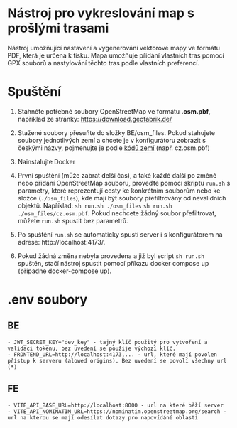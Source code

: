 # Nástroj pro vykreslování map s prošlými trasami
Nástroj umožňující nastavení a vygenerování vektorové mapy ve formátu PDF, která je určena k tisku. Mapa umožňuje přidání vlastních tras pomocí GPX souborů a nastylování těchto tras podle vlastních preferencí.

# Spuštění
1.  Stáhněte potřebné soubory OpenStreetMap ve formátu **.osm.pbf**, například ze stránky: https://download.geofabrik.de/   
   
2. Stažené soubory přesuňte do složky BE/osm_files. Pokud stahujete soubory jednotlivých zemí a chcete je v konfigurátoru zobrazit s českými názvy, pojmenujte je podle [kódů zemí](https://asep-portal.lib.cas.cz/pro-zpracovatele/manual/kody-zemi/) (např. cz.osm.pbf)
   
3. Nainstalujte Docker
   
4. První spuštění (může zabrat delší čas), a také každé další po změně nebo přidání OpenStreetMap souboru, proveďte pomocí skriptu `run.sh` s parametry, které reprezentují cesty ke konkrétním souborům nebo ke složce (`./osm_files`), kde mají být soubory přefiltrovány od nevalidních objektů. Například: `sh run.sh ./osm_files` `sh run.sh ./osm_files/cz.osm.pbf`. Pokud nechcete žádný soubor přefiltrovat, můžete `run.sh` spustit bez parametrů.
   
5. Po spuštění `run.sh` se automaticky spustí server i s konfigurátorem na adrese: http://localhost:4173/.
   
6. Pokud žádná změna nebyla provedena a již byl script `sh run.sh` spuštěn, stačí nástroj spustit pomocí příkazu docker compose up (případne docker-compose up).

# .env soubory
## BE
    - JWT_SECRET_KEY="dev_key" - tajný klíč použitý pro vytvoření a validaci tokenu, bez uvedení se použije výchozí klíč.
    - FRONTEND_URL=http://localhost:4173,... - url, které mají povolen přístup k serveru (alowed origins). Bez uvedení se povolí všechny url (*)
## FE
    - VITE_API_BASE_URL=http://localhost:8000 - url na které běží server
    - VITE_API_NOMINATIM_URL=https://nominatim.openstreetmap.org/search - url na kterou se mají odesílat dotazy pro napovídání oblastí